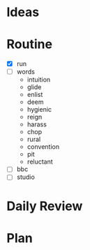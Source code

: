 # Ideas
# Routine
- [x] run
- [ ] words
	- intuition
	- glide
	- enlist
	- deem
	- hygienic
	- reign
	- harass
	- chop
	- rural
	- convention
	- pit
	- reluctant
- [ ] bbc
- [ ] studio
# Daily Review

# Plan
